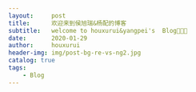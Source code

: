 ```yaml
---
layout:     post
title:      欢迎来到侯旭瑞&杨配的博客
subtitle:   welcome to houxurui&yangpei's  Blog🙈🙊🙉
date:       2020-01-29
author:     houxurui
header-img: img/post-bg-re-vs-ng2.jpg
catalog: true
tags:
    - Blog
---
```



